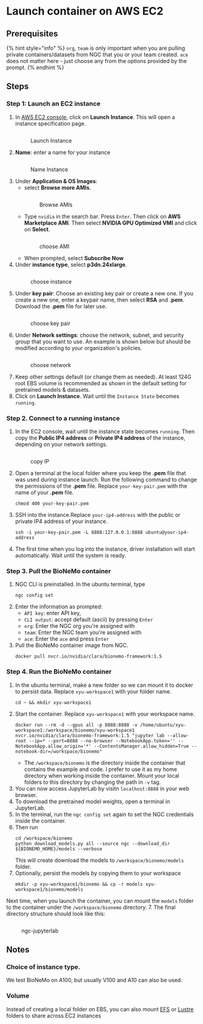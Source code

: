 # Launch container on AWS EC2

## Prerequisites

{% hint style="info" %}
`org`, `team` is only important when you are pulling private containers/datasets from NGC that you or your team created. `ace` does not matter here - just choose any from the options provided by the prompt. 
{% endhint %}

## Steps

### Step 1: Launch an EC2 instance
1. In [AWS EC2 console](https://us-east-1.console.aws.amazon.com/ec2/home?region=us-east-1), click on **Launch Instance**. This will open a instance specification page. 
    <figure><img src="../.gitbook/assets/images/ec2-launch-instance.jpg" alt=""><figcaption><p>Launch Instance</p></figcaption></figure>
2. **Name**: enter a name for your instance
   <figure><img src="../.gitbook/assets/images/ec2-name-instance.jpg" alt=""><figcaption><p>Name Instance</p></figcaption></figure>
3. Under **Application & OS Images**:
   - select **Browse more AMIs**.
        <figure><img src="../.gitbook/assets/images/ec2-browse-ami.jpg" alt=""><figcaption><p>Browse AMIs</p></figcaption></figure>
   - Type `nvidia` in the search bar. Press `Enter`. Then click on **AWS Marketplace AMI**. Then select **NVIDIA GPU Optimized VMI** and click on **Select**.
         <figure><img src="../.gitbook/assets/images/ec2-choose-ami.jpg" alt=""><figcaption><p>choose AMI</p></figcaption></figure>
   - When prompted, select **Subscribe Now**
4. Under **instance type**, select **p3dn.24xlarge**.
   <figure><img src="../.gitbook/assets/images/ec2-choose-instance.jpg" alt=""><figcaption><p>choose instance</p></figcaption></figure>
5. Under **key pair**: Choose an existing key pair or create a new one. If you create a new one, enter a keypair name, then select **RSA** and **.pem**. Download the **.pem** file for later use. 
   <figure><img src="../.gitbook/assets/images/ec2-keypairs.jpg" alt=""><figcaption><p>choose key pair</p></figcaption></figure>
6. Under **Network settings**: choose the network, subnet, and security group that you want to use. An example is shown below but should be modified according to your organization's policies.
   <figure><img src="../.gitbook/assets/images/ec2-network-settings.jpg" alt=""><figcaption><p>choose network</p></figcaption></figure>
7. Keep other settings default (or change them as needed). At least 124G root EBS volume is recommended as shown in the default setting for pretrained models & datasets.
8. Click on **Launch Instance**. Wait until the `Instance State` becomes `running`.


### Step 2. Connect to a running instance
1. In the EC2 console, wait until the instance state becomes `running`. Then copy the **Public IP4 address** or **Private IP4 address** of the instance, depending on your network settings. 
    <figure><img src="../.gitbook/assets/images/ec2-copy-ip.jpg" alt=""><figcaption><p>copy IP</p></figcaption></figure>
2. Open a terminal at the local folder where you keep the **.pem** file that was used during instance launch.  Run the following command to change the permissions of the **.pem** file. Replace `your-key-pair.pem` with the name of your **.pem** file.
    ```shell
    chmod 400 your-key-pair.pem
    ```
3. SSH into the instance.Replace `your-ip4-address` with the public or private IP4 address of your instance. 
    ```shell
    ssh -i your-key-pair.pem -L 8888:127.0.0.1:8888 ubuntu@your-ip4-address
    ```
4. The first time when you log into the instance, driver installation will start automatically. Wait until the system is ready. 

### Step 3. Pull the BioNeMo container
1. NGC CLI is preinstalled. In the ubuntu terminal, type
    ```shell
    ngc config set
    ```
2. Enter the information as prompted:  
    - `API key`: enter API key, 
    - `CLI output`: accept default (ascii) by pressing `Enter`
    - `org`: Enter the NGC org you're assigned with
    - `team`: Enter the NGC team you're assigned with
    - `ace`: Enter the `ace` and press `Enter`
9. Pull the BioNeMo container image from NGC. 
    ```shell
    docker pull nvcr.io/nvidia/clara/bionemo-framework:1.5
    ```

### Step 4. Run the BioNeMo container
1. In the ubuntu terminal, make a new folder so we can mount it to docker to persist data. Replace `xyu-workspace1` with your folder name. 
    ```shell
    cd ~ && mkdir xyu-workspace1
    ```
2. Start the container. Replace `xyu-workspace1` with your workspace name. 
    ```shell
    docker run --rm -d --gpus all -p 8888:8888 -v /home/ubuntu/xyu-workspace1:/workspace/bionemo/xyu-workspace1 nvcr.io/nvidia/clara/bionemo-framework:1.5 "jupyter lab --allow-root --ip=* --port=8888 --no-browser --NotebookApp.token='' --NotebookApp.allow_origin='*' --ContentsManager.allow_hidden=True --notebook-dir=/workspace/bionemo"
    ```
    - The `/workspace/bionemo` is the directory inside the container that contains the example and code. I prefer to use it as my home directory when working inside the container. Mount your local folders to this directory by changing the path in `-v` tag. 
3. You can now access JupyterLab by visitn `localhost:8888` in your web browser.
4. To download the pretrained model weights, open a terminal in JupyterLab. 
5. In the terminal, run the `ngc config set` again to set the NGC credentials inside the container. 
5. Then run
    ```shell
    cd /workspace/bionemo
    python download_models.py all --source ngc --download_dir ${BIONEMO_HOME}/models --verbose
    ```
    This will create download the models to `/workspace/bionemo/models` folder. 
6. Optionally, persist the models by copying them to your workspace
    ```shell
    mkdir -p xyu-workspace1/bionemo && cp -r models xyu-workspace1/bionemo/models
    ```
Next time, when you launch the container, you can mount the `models` folder to the container under the `/workspace/bionemo` directory.
7. The final directory structure should look like this:
    <figure><img src="../.gitbook/assets/images/ngc-jupyterlab.jpg" alt=""><figcaption><p>ngc-jupyterlab</p></figcaption></figure>




## Notes
### Choice of instance type. 
We test BioNeMo on A100, but usually V100 and A10 can also be used. 
### Volume 
Instead of creating a local folder on EBS, you can also mount [EFS](https://aws.amazon.com/efs/) or [Lustre](https://aws.amazon.com/fsx/lustre/) folders to share across EC2 instances

